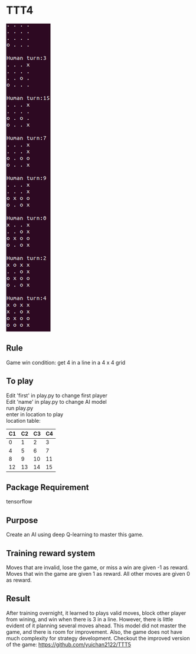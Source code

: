 # TTT4
![output_img](images/example.png)

Rule
------
Game win condition: get 4 in a line in a 4 x 4 grid

To play
------
Edit 'first' in play.py to change first player\
Edit 'name' in play.py to change AI model\
run play.py\
enter in location to play\
location table:

| C1 | C2 | C3 | C4 |
|---|---|---|---|
|0|1|2|3|
|4|5|6|7|
|8|9|10|11|
|12|13|14|15|

Package Requirement
------
tensorflow

Purpose
------
Create an AI using deep Q-learning to master this game.

Training reward system
------
Moves that are invalid, lose the game, or miss a win are given -1 as reward. Moves that win the game are given 1 as reward. All other moves are given 0 as reward.

Result
------
After training overnight, it learned to plays valid moves, block other player from wining, and win when there is 3 in a line. However, there is little evident of it planning several moves ahead. This model did not master the game, and there is room for improvement.
Also, the game does not have much complexity for strategy development. Checkout the improved version of the game:  https://github.com/yuichan2122/TTT5
